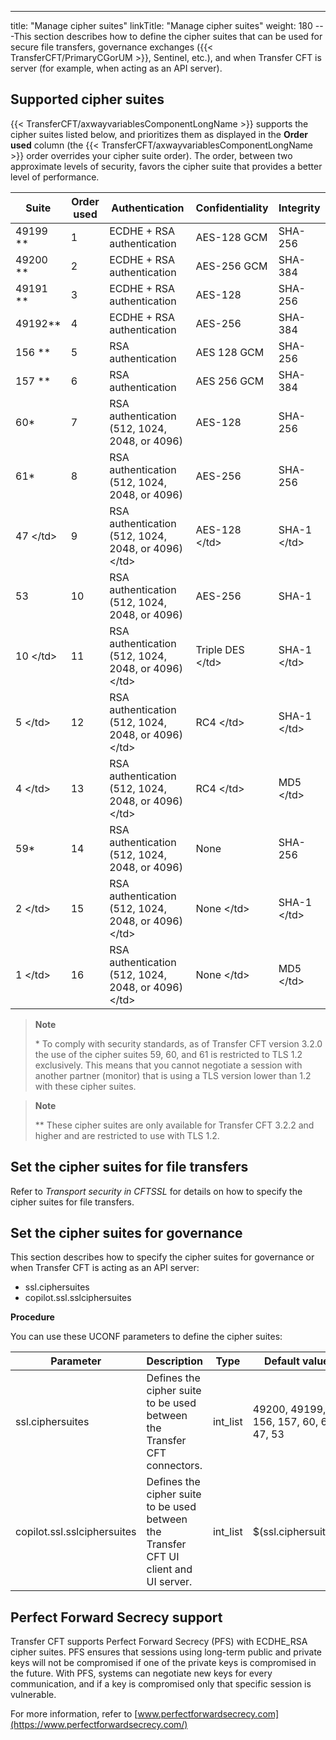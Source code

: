 ---
title: "Manage cipher suites"
linkTitle: "Manage cipher suites"
weight: 180
---This section describes how to define the cipher suites that can be used for secure file transfers, governance exchanges ({{< TransferCFT/PrimaryCGorUM  >}}, Sentinel, etc.), and when Transfer CFT is server (for example, when acting as an API server).

## Supported cipher suites

{{< TransferCFT/axwayvariablesComponentLongName  >}} supports the cipher suites listed below, and prioritizes them as displayed in the **Order used** column (the {{< TransferCFT/axwayvariablesComponentLongName  >}} order overrides your cipher suite order). The order, between two approximate levels of security, favors the cipher suite that provides a better level of performance.


| Suite  | Order used | Authentication  | Confidentiality  | Integrity  |
| --- | --- | --- | --- | --- |
| 49199 **  | 1  | ECDHE + RSA authentication  | AES-128 GCM  | SHA-256  |
| 49200 **  | 2  | ECDHE + RSA authentication  | AES-256 GCM  | SHA-384  |
| 49191 **  | 3  | ECDHE + RSA authentication | AES-128  | SHA-256  |
| 49192**  | 4  | ECDHE + RSA authentication  | AES-256  | SHA-384  |
| 156 **  | 5  | RSA authentication  | AES 128 GCM  | SHA-256  |
| 157 **  | 6  | RSA authentication  | AES 256 GCM  | SHA-384  |
| 60*  | 7  | RSA authentication (512, 1024, 2048, or 4096)  | AES-128  | SHA-256  |
| 61*  | 8  | RSA authentication (512, 1024, 2048, or 4096)  | AES-256  | SHA-256  |
| 47 &lt;/td&gt;  | 9  | RSA authentication (512, 1024, 2048, or 4096) &lt;/td&gt;  | AES-128 &lt;/td&gt;  | SHA-1 &lt;/td&gt;  |
| 53  | 10  | RSA authentication (512, 1024, 2048, or 4096)  | AES-256  | SHA-1  |
| 10 &lt;/td&gt;  | 11  | RSA authentication (512, 1024, 2048, or 4096) &lt;/td&gt;  | Triple DES &lt;/td&gt;  | SHA-1 &lt;/td&gt;  |
| 5 &lt;/td&gt;  | 12  | RSA authentication (512, 1024, 2048, or 4096) &lt;/td&gt;  | RC4 &lt;/td&gt;  | SHA-1 &lt;/td&gt;  |
| 4 &lt;/td&gt;  | 13  | RSA authentication (512, 1024, 2048, or 4096) &lt;/td&gt;  | RC4 &lt;/td&gt;  | MD5 &lt;/td&gt;  |
| 59*  | 14  | RSA authentication (512, 1024, 2048, or 4096)  | None  | SHA-256  |
| 2 &lt;/td&gt;  | 15  | RSA authentication (512, 1024, 2048, or 4096) &lt;/td&gt;  | None &lt;/td&gt;  | SHA-1 &lt;/td&gt;  |
| 1 &lt;/td&gt;  | 16  | RSA authentication (512, 1024, 2048, or 4096) &lt;/td&gt;  | None &lt;/td&gt;  | MD5 &lt;/td&gt;  |


> **Note**
>
> \* To comply with security standards, as of Transfer CFT version 3.2.0 the use of the cipher suites 59, 60, and 61 is restricted to TLS 1.2 exclusively. This means that you cannot negotiate a session with another partner (monitor) that is using a TLS version lower than 1.2 with these cipher suites.

> **Note**
>
> \*\* These cipher suites are only available for Transfer CFT 3.2.2 and higher and are restricted to use with TLS 1.2.

## Set the cipher suites for file transfers

Refer to *Transport security in CFTSSL* for details on how to specify the cipher suites for file transfers.

## Set the cipher suites for governance

This section describes how to specify the cipher suites for governance or when Transfer CFT is acting as an API server:

- ssl.ciphersuites
- copilot.ssl.sslciphersuites

**Procedure**

<span id="cipher_suites"></span>You can use these UCONF parameters to define the cipher suites:


| Parameter  | Description  | Type  | Default value  |
| --- | --- | --- | --- |
| ssl.ciphersuites  | Defines the cipher suite to be used between the Transfer CFT connectors.  | int_list  | 49200, 49199, 156, 157, 60, 61, 47, 53  |
| copilot.ssl.sslciphersuites | Defines the cipher suite to be used between the Transfer CFT UI client and UI server. | int_list  | $(ssl.ciphersuites)  |


<span id="Perfect"></span>

## Perfect Forward Secrecy support

Transfer CFT supports Perfect Forward Secrecy (PFS) with ECDHE_RSA cipher suites. PFS ensures that sessions using long-term public and private keys will not be compromised if one of the private keys is compromised in the future. With PFS, systems can negotiate new keys for every communication, and if a key is compromised only that specific session is vulnerable.

For more information, refer to [www.perfectforwardsecrecy.com](https://www.perfectforwardsecrecy.com/)
